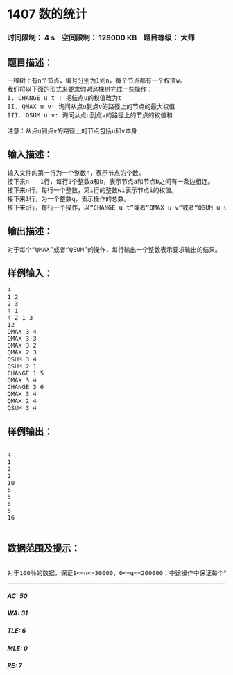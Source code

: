 # 1407 数的统计   
### 时间限制： 4 s&nbsp;&nbsp;&nbsp;&nbsp;空间限制： 128000 KB&nbsp;&nbsp;&nbsp;&nbsp;题目等级： 大师  
## 题目描述：  

<pre>
一棵树上有n个节点，编号分别为1到n，每个节点都有一个权值w。
我们将以下面的形式来要求你对这棵树完成一些操作：
I. CHANGE u t : 把结点u的权值改为t
II. QMAX u v: 询问从点u到点v的路径上的节点的最大权值
III. QSUM u v: 询问从点u到点v的路径上的节点的权值和
 
注意：从点u到点v的路径上的节点包括u和v本身
</pre>
  
  
## 输入描述：  

<pre>
输入文件的第一行为一个整数n，表示节点的个数。
接下来n – 1行，每行2个整数a和b，表示节点a和节点b之间有一条边相连。
接下来n行，每行一个整数，第i行的整数wi表示节点i的权值。
接下来1行，为一个整数q，表示操作的总数。
接下来q行，每行一个操作，以“CHANGE u t”或者“QMAX u v”或者“QSUM u v”的形式给出。
</pre>
  
  
## 输出描述：  

<pre>
对于每个“QMAX”或者“QSUM”的操作，每行输出一个整数表示要求输出的结果。
</pre>
  
  
## 样例输入：  

<pre>
4
1 2
2 3
4 1
4 2 1 3
12
QMAX 3 4
QMAX 3 3
QMAX 3 2
QMAX 2 3
QSUM 3 4
QSUM 2 1
CHANGE 1 5
QMAX 3 4
CHANGE 3 6
QMAX 3 4
QMAX 2 4
QSUM 3 4
</pre>
  
  
## 样例输出：  

<pre>

4
1
2
2
10
6
5
6
5
16

</pre>
  
  
## 数据范围及提示：  

<pre>
 
对于100％的数据，保证1<=n<=30000，0<=q<=200000；中途操作中保证每个节点的权值w在-30000到30000之间。
</pre>
  
  
***  

##### AC: 50  
##### WA: 31  
##### TLE: 6  
##### MLE: 0  
##### RE: 7  
